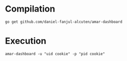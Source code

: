 # Compilation

    go get github.com/daniel-fanjul-alcuten/amar-dashboard

# Execution

    amar-dashboard -u "uid cookie" -p "pid cookie"
